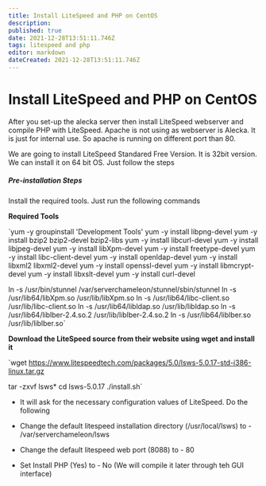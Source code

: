```yaml
---
title: Install LiteSpeed and PHP on CentOS
description: 
published: true
date: 2021-12-28T13:51:11.746Z
tags: litespeed and php
editor: markdown
dateCreated: 2021-12-28T13:51:11.746Z
---
```


# Install LiteSpeed and PHP on CentOS

After you set-up the alecka server then install LiteSpeed webserver and compile PHP with LiteSpeed. Apache is not using as webserver is Alecka. It is just for internal use. So apache is running on different port than 80.

We are going to install LiteSpeed Standared Free Version. It is 32bit version. We can install it on 64 bit OS. Just follow the steps 

##### Pre-installation Steps

Install the required tools. Just run the following commands


**Required Tools**

`yum -y groupinstall 'Development Tools'
yum -y install libpng-devel
yum -y install bzip2 bzip2-devel bzip2-libs
yum -y install libcurl-devel
yum -y install libjpeg-devel
yum -y install libXpm-devel
yum -y install freetype-devel
yum -y install libc-client-devel
yum -y install openldap-devel
yum -y install libxml2 libxml2-devel
yum -y install openssl-devel
yum -y install libmcrypt-devel
yum -y install libxslt-devel
yum -y install curl-devel
 
ln -s /usr/bin/stunnel /var/serverchameleon/stunnel/sbin/stunnel
ln -s /usr/lib64/libXpm.so /usr/lib/libXpm.so
ln -s /usr/lib64/libc-client.so /usr/lib/libc-client.so
ln -s /usr/lib64/libldap.so /usr/lib/libldap.so
ln -s /usr/lib64/liblber-2.4.so.2 /usr/lib/liblber-2.4.so.2
ln -s /usr/lib64/liblber.so  /usr/lib/liblber.so`


**Download the LiteSpeed source from their website using wget and install it**

`wget https://www.litespeedtech.com/packages/5.0/lsws-5.0.17-std-i386-linux.tar.gz
 
tar -zxvf lsws*
cd lsws-5.0.17
./install.sh`
 
 
 - It will ask for the necessary configuration values of LiteSpeed. Do the following 
 
 - Change the default litespeed installation directory (/usr/local/lsws) to - /var/serverchameleon/lsws
- Change the default litespeed web port (8088) to - 80
- Set Install PHP (Yes) to - No  (We will compile it later through teh GUI interface)

